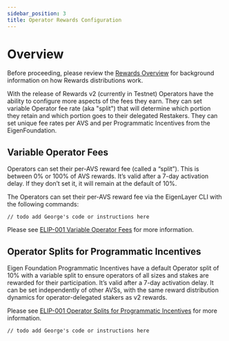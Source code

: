 ```yaml
---
sidebar_position: 3
title: Operator Rewards Configuration
---
```


# Overview

Before proceeding, please review the [Rewards Overview](/docs/eigenlayer/rewards-claiming/rewards-claiming-overview.md) for background information on how Rewards distributions work.

With the release of Rewards v2 (currently in Testnet) Operators have the ability to configure more aspects of the fees they earn. They can set variable Operator fee rate (aka "split") that will determine which portion they retain and which portion goes to their delegated Restakers. They can set unique fee rates per AVS and per Programmatic Incentives from the EigenFoundation.


## Variable Operator Fees

Operators can set their per-AVS reward fee (called a “split”). This is between 0% or 100% of AVS rewards. It’s valid after a 7-day activation delay. If they don’t set it, it will remain at the default of 10%. 

The Operators can set their per-AVS reward fee via the EigenLayer CLI with the following commands:
```
// todo add George's code or instructions here
```

Please see [ELIP-001 Variable Operator Fees](https://github.com/eigenfoundation/ELIPs/blob/main/ELIPs/ELIP-001.md#variable-operator-fees) for more information.

## Operator Splits for Programmatic Incentives

Eigen Foundation Programmatic Incentives have a default Operator split of 10% with a variable split to ensure operators of all sizes and stakes are rewarded for their participation. It’s valid after a 7-day activation delay. It can be set independently of other AVSs, with the same reward distribution dynamics for operator-delegated stakers as v2 rewards.

Please see [ELIP-001 Operator Splits for Programmatic Incentives](https://github.com/eigenfoundation/ELIPs/blob/main/ELIPs/ELIP-001.md#operator-splits-for-programmatic-incentives) for more information.

```
// todo add George's code or instructions here
```